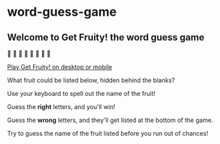 # word-guess-game
## Welcome to Get Fruity! the word guess game
:strawberry: :peach: :orange: :lemon: :green_apple: :melon: :watermelon: :cherries:

[Play Get Fruity! on desktop or mobile](https://krisjecen.github.io/word-guess-game/)

What fruit could be listed below, hidden behind the blanks?

Use your keyboard to spell out the name of the fruit!

Guess the **right** letters, and you'll win!

Guess the **wrong** letters, and they'll get listed at the bottom of the game.

Try to guess the name of the fruit listed before you run out of chances!
